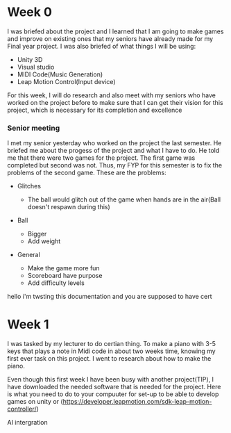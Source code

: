 # Week 0
I was briefed about the project and I learned that I am going to make games and improve on existing ones that my seniors have already made for my Final year project.
 I was also briefed of what things I will be using:
 * Unity 3D
 * Visual studio
 * MIDI Code(Music Generation)
 * Leap Motion Control(Input device)

For this week, I will do research and also meet with my seniors who have worked on the project before to make sure that I can get their vision for this project, which is necessary for its completion and excellence

### Senior meeting
I met my senior yesterday who worked on the project the last semester. He briefed me about the progess of the project and what I have to do. He told me that there were two games for the project. The first game was completed but second was not. Thus, my FYP for this semester is to fix the problems of the second game.
These are the problems:
* Glitches
	* The ball would glitch out of the game when hands are in the air(Ball doesn't respawn during this)

* Ball       
	* Bigger
	* Add weight

* General
	* Make the game more fun
	* Scoreboard have purpose
	* Add difficulty levels

hello i'm twsting this documentation and you  are supposed to have cert
# Week 1
I was tasked by my lecturer to do certian thing. To make a piano with 3-5 keys that plays a note in Midi code in about two weeks time, knowing my first ever task on this project. I went to research about how to make the piano.

Even though this first week I have been busy with another project(TIP), I have downloaded the needed software that is needed for the project.
Here is what you need to do to your compuuter for set-up to be able to develop games on unity or (https://developer.leapmotion.com/sdk-leap-motion-controller/)

AI intergration
<!--stackedit_data:
eyJoaXN0b3J5IjpbOTE5OTAwNTcwLDk0MDYzOTMyOSwxMzI2NT
AxNzU0LC0xNjY5MzIzNDA3LC00NDgyNTQwNDcsLTk3OTIyMjU3
NywtODgzNjQwMSwtMTQ3MTcwMDI1NSwtNjU4NjQ5NTUyLC0yMD
A1Njc1MzgxLC0xOTQ4NTY4MjQ4LDQ2Mzk3NDQsNTc0OTMxNTQy
LDU3MTgxNTM3N119
-->